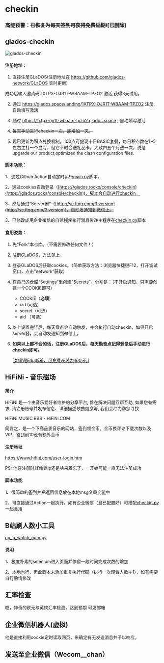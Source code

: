 # checkin
### 高能预警：~~已恢复为每天签到可获得免费延期!~~[已删除]
## glados-checkin
![glados-checkin](https://glados.rocks/favicon.ico)

#### 注册地址：

1. 直接注册GLaDOS(注册地址在 https://github.com/glados-network/GLaDOS 实时更新)

成功后输入邀请码:1XTPX-OJR1T-WBAAM-TPZO2 激活,获得3天试用。

2. 通过 https://glados.space/landing/1XTPX-OJR1T-WBAAM-TPZO2 注册, 自动填写激活

3. 通过 https://1xtpx-ojr1t-wbaam-tpzo2.glados.space , 自动填写激活

4. ~~每天手动进行checkin一次，能增加一天。~~

5. 现已更新为积点兑换机制，100点可提现十日BASIC套餐，每日积点数在1~5左右主打一个血亏，但它不时会送礼品卡，大致四五个月送一次，说是upgarde our product,optimized the clash configuration files.

#### 脚本功能：

1、通过Github Action自动定时运行[main.py](https://github.com/Keydme/checkin/blob/main/glados_checkin.py)脚本。

2、通过cookies自动登录（[https://glados.rocks/console/checkin](https://glados.rocks/console/checkin))，脚本会自动进行checkin。

3、~~然后通过“Server酱”（[http://sc.ftqq.com/3.version](http://sc.ftqq.com/3.version))，自动发通知到微信上。~~

3、已修改成用企业微信的自建程序执行消息传递主程序在[checkin.py](https://github.com/Keydme/checkin/blob/main/checkin.py)脚本


#### 食用姿势：

1. 先“Fork”本仓库。（不需要修改任何文件！）

2. 注册GLaDOS，方法见上。

3. 登录GLaDOS后获取cookies。（简单获取方法：浏览器快捷键F12，打开调试窗口，点击“network”获取）

4. 在自己的仓库“Settings”里创建“Secrets”，分别是：（不开启通知，只需要创建一个COOKIE即可）

   - COOKIE（**必填**）
   - cid (可选)
   - secret（可选）
   - aid （可选）
5. 以上设置完毕后，每天零点会自动触发，并会执行自动checkin，如果开启server酱，会自动发通知到微信上。

6. **如果以上都不会的话，注册GLaDOS后，每天勤奋点记得登录后手动进行checkin即可。**

   [*<u>如果是Edu邮箱，可免费升级为360天。</u>*]


## HiFiNi - 音乐磁场

#### 简介
HiFiNi 是一个由音乐爱好者维护的分享平台, 旨在解决问题互帮互助, 如果您有需求, 请注册账号并发布信息、详细描述歌曲信息等, 我们会尽力帮您寻找

HiFiNi MUSIC BBS - HiFiNi.COM

简言之，是一个下高品质音乐的网站，签到领金币，金币换评论下载次数以及VIP，签到前10还有额外金币


#### 注册地址
https://www.hifini.com/user-login.htm

PS: 他在注册时好像锁ip还是啥来着忘了，一开始可能一直无法注册成功

#### 脚本功能
1、很简单的签到并把返回信息放在本地msg全局变量中

2、可直接通过Action一起执行，如有企业微信（且已配置好）可搭配[checkin.py](https://github.com/Keydme/checkin/blob/main/checkin.py)一起食用


## B站刷人数小工具

[up_b_watch_num.py](https://github.com/Keydme/checkin/blob/main/up_b_watch_num.py)
#### 说明
1、极度朴素的selenium进入页面并停留一段时间完成次数的增加

2、本地也行，但此脚本未添加重复执行代码（执行一次观看人数＋1），如有需要自行酌情修改

## 汇率检查
嗯，神奇的欧元与英镑汇率检测，达到预期  可发邮箱

## 企业微信机器人(虚拟)
他是直接利用cookie定时读取网页，来确定有无发送消息并予以响应。

## 发送至企业微信（Wecom__chan）

